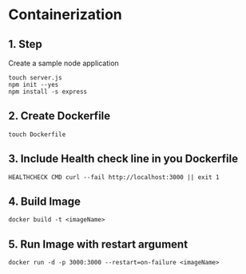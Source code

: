 # Containerization

## 1. Step
Create a sample node application
```
touch server.js
npm init --yes
npm install -s express
```
## 2. Create Dockerfile
```
touch Dockerfile
```

## 3. Include Health check line in you Dockerfile
```
HEALTHCHECK CMD curl --fail http://localhost:3000 || exit 1 
```

## 4. Build Image
```
docker build -t <imageName>
```

## 5. Run Image with restart argument
```
docker run -d -p 3000:3000 --restart=on-failure <imageName>